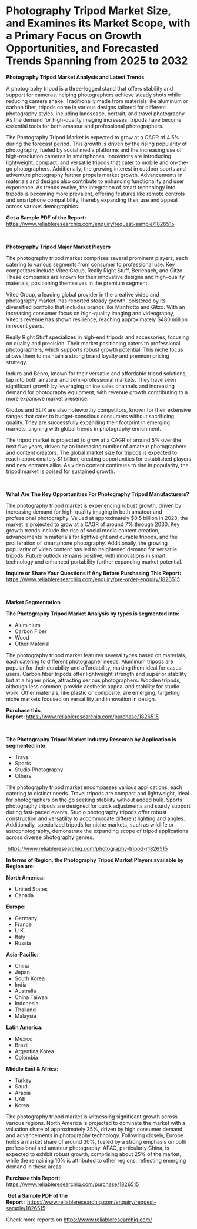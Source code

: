 <p><h1>Photography Tripod Market Size, and Examines its Market Scope, with a Primary Focus on Growth Opportunities, and Forecasted Trends Spanning from 2025 to 2032</h1></p><p><strong>Photography Tripod Market Analysis and Latest Trends</strong></p>
<p><p>A photography tripod is a three-legged stand that offers stability and support for cameras, helping photographers achieve steady shots while reducing camera shake. Traditionally made from materials like aluminum or carbon fiber, tripods come in various designs tailored for different photography styles, including landscape, portrait, and travel photography. As the demand for high-quality imaging increases, tripods have become essential tools for both amateur and professional photographers.</p><p>The Photography Tripod Market is expected to grow at a CAGR of 4.5% during the forecast period. This growth is driven by the rising popularity of photography, fueled by social media platforms and the increasing use of high-resolution cameras in smartphones. Innovators are introducing lightweight, compact, and versatile tripods that cater to mobile and on-the-go photographers. Additionally, the growing interest in outdoor sports and adventure photography further propels market growth. Advancements in materials and designs also contribute to enhancing functionality and user experience. As trends evolve, the integration of smart technology into tripods is becoming more prevalent, offering features like remote controls and smartphone compatibility, thereby expanding their use and appeal across various demographics.</p></p>
<p><strong>Get a Sample PDF of the Report:&nbsp;</strong> <a href="https://www.reliableresearchiq.com/enquiry/request-sample/1826515?utm_campaign=2315&utm_medium=2&utm_source=Github&utm_content=ia&utm_term=04042025&utm_id=photography-tripod">https://www.reliableresearchiq.com/enquiry/request-sample/1826515</a></p>
<p>&nbsp;</p>
<p><strong>Photography Tripod Major Market Players</strong></p>
<p><p>The photography tripod market comprises several prominent players, each catering to various segments from consumer to professional use. Key competitors include Vitec Group, Really Right Stuff, Berlebach, and Gitzo. These companies are known for their innovative designs and high-quality materials, positioning themselves in the premium segment.</p><p>Vitec Group, a leading global provider in the creative video and photography market, has reported steady growth, bolstered by its diversified portfolio that includes brands like Manfrotto and Gitzo. With an increasing consumer focus on high-quality imaging and videography, Vitec's revenue has shown resilience, reaching approximately $480 million in recent years.</p><p>Really Right Stuff specializes in high-end tripods and accessories, focusing on quality and precision. Their market positioning caters to professional photographers, which supports robust growth potential. This niche focus allows them to maintain a strong brand loyalty and premium pricing strategy.</p><p>Induro and Benro, known for their versatile and affordable tripod solutions, tap into both amateur and semi-professional markets. They have seen significant growth by leveraging online sales channels and increasing demand for photography equipment, with revenue growth contributing to a more expansive market presence.</p><p>Giottos and SLIK are also noteworthy competitors, known for their extensive ranges that cater to budget-conscious consumers without sacrificing quality. They are successfully expanding their footprint in emerging markets, aligning with global trends in photography enrichment.</p><p>The tripod market is projected to grow at a CAGR of around 5% over the next five years, driven by an increasing number of amateur photographers and content creators. The global market size for tripods is expected to reach approximately $1 billion, creating opportunities for established players and new entrants alike. As video content continues to rise in popularity, the tripod market is poised for sustained growth.</p></p>
<p>&nbsp;</p>
<p><strong>What Are The Key Opportunities For Photography Tripod Manufacturers?</strong></p>
<p><p>The photography tripod market is experiencing robust growth, driven by increasing demand for high-quality imaging in both amateur and professional photography. Valued at approximately $0.5 billion in 2023, the market is projected to grow at a CAGR of around 7% through 2030. Key growth trends include the rise of social media content creation, advancements in materials for lightweight and durable tripods, and the proliferation of smartphone photography. Additionally, the growing popularity of video content has led to heightened demand for versatile tripods. Future outlook remains positive, with innovations in smart technology and enhanced portability further expanding market potential.</p></p>
<p><strong>Inquire or Share Your Questions If Any Before Purchasing This Report:</strong> <a href="https://www.reliableresearchiq.com/enquiry/pre-order-enquiry/1826515?utm_campaign=2315&utm_medium=2&utm_source=Github&utm_content=ia&utm_term=04042025&utm_id=photography-tripod">https://www.reliableresearchiq.com/enquiry/pre-order-enquiry/1826515</a></p>
<p>&nbsp;</p>
<p><strong>Market Segmentation</strong></p>
<p><strong>The Photography Tripod Market Analysis by types is segmented into:</strong></p>
<p><ul><li>Aluminium</li><li>Carbon Fiber</li><li>Wood</li><li>Other Material</li></ul></p>
<p><p>The photography tripod market features several types based on materials, each catering to different photographer needs. Aluminum tripods are popular for their durability and affordability, making them ideal for casual users. Carbon fiber tripods offer lightweight strength and superior stability but at a higher price, attracting serious photographers. Wooden tripods, although less common, provide aesthetic appeal and stability for studio work. Other materials, like plastic or composite, are emerging, targeting niche markets focused on versatility and innovation in design.</p></p>
<p><strong>Purchase this Report:&nbsp;</strong><a href="https://www.reliableresearchiq.com/purchase/1826515?utm_campaign=2315&utm_medium=2&utm_source=Github&utm_content=ia&utm_term=04042025&utm_id=photography-tripod">https://www.reliableresearchiq.com/purchase/1826515</a></p>
<p>&nbsp;</p>
<p><strong>The Photography Tripod Market Industry Research by Application is segmented into:</strong></p>
<p><ul><li>Travel</li><li>Sports</li><li>Studio Photography</li><li>Others</li></ul></p>
<p><p>The photography tripod market encompasses various applications, each catering to distinct needs. Travel tripods are compact and lightweight, ideal for photographers on the go seeking stability without added bulk. Sports photography tripods are designed for quick adjustments and sturdy support during fast-paced events. Studio photography tripods offer robust construction and versatility to accommodate different lighting and angles. Additionally, specialized tripods for niche markets, such as wildlife or astrophotography, demonstrate the expanding scope of tripod applications across diverse photography genres.</p></p>
<p><a href="https://www.reliableresearchiq.com/photography-tripod-r1826515?utm_campaign=2315&utm_medium=2&utm_source=Github&utm_content=ia&utm_term=04042025&utm_id=photography-tripod">&nbsp;https://www.reliableresearchiq.com/photography-tripod-r1826515</a></p>
<p><strong>In terms of Region, the Photography Tripod Market Players available by Region are:</strong></p>
<p>
    <p> <strong> North America: </strong>
        <ul>
            <li>United States</li>
            <li>Canada</li>
        </ul>
        </p> 
    <p> <strong> Europe: </strong>
        <ul>
            <li>Germany</li>
            <li>France</li>
            <li>U.K.</li>
            <li>Italy</li>
            <li>Russia</li>
        </ul>
        </p> 
    <p> <strong> Asia-Pacific: </strong>
        <ul>
            <li>China</li>
            <li>Japan</li>
            <li>South Korea</li>
            <li>India</li>
            <li>Australia</li>
            <li>China Taiwan</li>
            <li>Indonesia</li>
            <li>Thailand</li>
            <li>Malaysia</li>
        </ul>
        </p> 
    <p> <strong> Latin America: </strong>
        <ul>
            <li>Mexico</li>
            <li>Brazil</li>
            <li>Argentina Korea</li>
            <li>Colombia</li>
        </ul>
        </p> 
    <p> <strong> Middle East & Africa: </strong>
        <ul>
            <li>Turkey</li>
            <li>Saudi</li>
            <li>Arabia</li>
            <li>UAE</li>
            <li>Korea</li>
        </ul>
    </p>
    </p>
<p><p>The photography tripod market is witnessing significant growth across various regions. North America is projected to dominate the market with a valuation share of approximately 35%, driven by high consumer demand and advancements in photography technology. Following closely, Europe holds a market share of around 30%, fueled by a strong emphasis on both professional and amateur photography. APAC, particularly China, is expected to exhibit robust growth, comprising about 25% of the market, while the remaining 10% is attributed to other regions, reflecting emerging demand in these areas.</p></p>
<p><strong>Purchase this Report: </strong><a href="https://www.reliableresearchiq.com/purchase/1826515?utm_campaign=2315&utm_medium=2&utm_source=Github&utm_content=ia&utm_term=04042025&utm_id=photography-tripod">https://www.reliableresearchiq.com/purchase/1826515</a></p>
<p>&nbsp;<strong>Get a Sample PDF of the Report:&nbsp;&nbsp;</strong><a href="https://www.reliableresearchiq.com/enquiry/request-sample/1826515?utm_campaign=2315&utm_medium=2&utm_source=Github&utm_content=ia&utm_term=04042025&utm_id=photography-tripod">https://www.reliableresearchiq.com/enquiry/request-sample/1826515</a></p>
<p><strong></strong></p>
<p>Check more reports on <a href="https://www.reliableresearchiq.com/?utm_campaign=2315&utm_medium=2&utm_source=Github&utm_content=ia&utm_term=04042025&utm_id=photography-tripod">https://www.reliableresearchiq.com/</a></p>